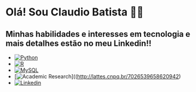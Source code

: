 # Olá! Sou Claudio Batista 🙋‍♂️

## Minhas habilidades e interesses em tecnologia e mais detalhes estão no meu Linkedin!!

 - [![Python](https://img.shields.io/badge/Python-3776AB?style=for-the-badge&logo=python&logoColor=white)]()
 - [![R](https://img.shields.io/badge/R-276DC3?style=for-the-badge&logo=r&logoColor=white)]()
 - [![MySQL](https://img.shields.io/badge/MySQL-005C84?style=for-the-badge&logo=mysql&logoColor=white)]()
 - [![Academic Research](https://img.shields.io/badge/Academic%20Research-Blue?style=for-the-badge&color=blue&logo=data:image/png;base64,INSERT_BASE64_CODE)]((http://lattes.cnpq.br/7026539658620942)
 - [![Linkedin](https://img.shields.io/badge/LinkedIn-0077B5?style=for-the-badge&logo=linkedin&logoColor=white)](https://www.linkedin.com/in/ant%C3%B4nio-claudio-dutra-batista-11a01224a/)
